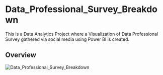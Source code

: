 # Data_Professional_Survey_Breakdown
This is a Data Analytics Project where a Visualization of Data Professional Survey gathered via social media using Power BI is created.

## Overview
![Data_Professional_Survey_Breakdown](https://github.com/sayan-g5/Data_Professional_Survey_Breakdown/assets/102242173/c55eda95-8ec1-4f29-97e0-99822190930d)
